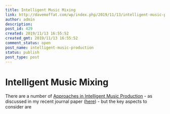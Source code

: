 ```yaml
---
title: Intelligent Music Mixing
link: http://davemoffat.com/wp/index.php/2019/11/13/intelligent-music-production/
author: admin
description: 
post_id: 429
created: 2019/11/13 16:55:52
created_gmt: 2019/11/13 16:55:52
comment_status: open
post_name: intelligent-music-production
status: publish
post_type: post
---
```


# Intelligent Music Mixing

There are a number of [Approaches in Intelligent Music Production](https://www.mdpi.com/2076-0752/8/4/125) \- as discussed in my recent journal paper ([here](https://www.mdpi.com/2076-0752/8/4/125)) - but the key aspects to consider are